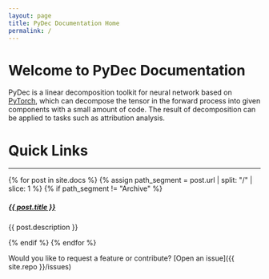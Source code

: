 ```yaml
---
layout: page
title: PyDec Documentation Home
permalink: /
---
```


# Welcome to PyDec Documentation

PyDec is a linear decomposition toolkit for neural network based on [PyTorch](https://pytorch.org/), which can decompose the tensor in the forward process into given components with a small amount of code. The result of decomposition can be applied to tasks such as attribution analysis.

# Quick Links

<div class="section-index">
    <hr class="panel-line">
    {% for post in site.docs  %}
    {% assign path_segment = post.url | split: "/" | slice: 1 %}
    {% if path_segment != "Archive" %}
    <div class="entry">
    <h5><a href="{{ post.url | prepend: site.baseurl }}">{{ post.title }}</a></h5>
    <p>{{ post.description }}</p>
    </div>
    {% endif %}
    {% endfor %}
</div>


Would you like to request a feature or contribute?
[Open an issue]({{ site.repo }}/issues)
